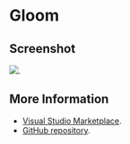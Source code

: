 # Gloom



## Screenshot
![](https://raw.githubusercontent.com/gerane/VSCodeThemes/master/gerane.Theme-Gloom/screenshot.png).


## More Information
* [Visual Studio Marketplace](https://marketplace.visualstudio.com/items/gerane.Theme-Gloom).
* [GitHub repository](https://github.com/gerane/VSCodeThemes).
